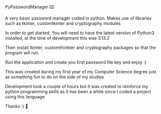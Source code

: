 PyPasswordManager ⌨️

A very basic password manager coded in python. Makes use of libraries such as tkinter, customtkinter and cryptography modules

In order to get started, You will need to have the latest version of Python3 installed, at the time of development this was 3.13.2

Then install tkinter, customthinkter and cryptography packages so that the program will run.

Run the application and create you first password file key and enjoy :)

This was created during my first year of my Computer Science degree just as something fun to do on the side of my studies 

Development took a couple of hours but it was created to reinforce my python programming skills
as it has been a while since I coded a project using this language

Thanks :) 🤖

